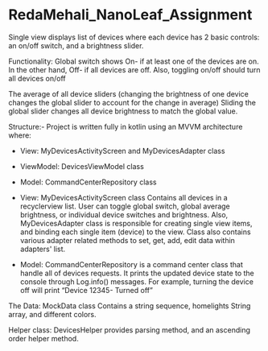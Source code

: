 # RedaMehali_NanoLeaf_Assignment
Single view displays list of devices where each device has 2 basic controls: an on/off switch, and a brightness slider. 

Functionality: 
Global switch shows On- if at least one of the devices are on. In the other hand, Off- if all devices are off. Also, toggling on/off should turn all devices on/off

The average of all device sliders (changing the brightness of one device changes the global slider to account for the change in average)
Sliding the global slider changes all device brightness to match the global value. 

Structure:- Project is written fully in kotlin using an MVVM architecture where: 
- View: MyDevicesActivityScreen and MyDevicesAdapter class
- ViewModel: DevicesViewModel class
- Model: CommandCenterRepository class

- View: MyDevicesActivityScreen class Contains all devices in a recyclerview list. User can toggle global switch, global average brightness, or individual device switches and brightness. Also, MyDevicesAdapter class is responsible for creating single view items, and binding each single item (device) to the view. Class also contains various adapter related methods to set, get, add, edit data within adapters' list.

- Model: CommandCenterRepository is a command center class that handle all of devices requests. It prints the updated device state to the console through Log.info() messages. For example, turning the device off will  print “Device 12345- Turned off”

The Data: MockData class
Contains a string sequence, homelights String array, and different colors. 

Helper class: DevicesHelper provides parsing method, and an ascending order helper method. 
